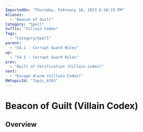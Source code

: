 ```yaml
---
ImportedOn: "Thursday, February 16, 2023 6:10:23 PM"
Aliases:
  - "Beacon of Guilt"
Category: "Spell"
Suffix: "Villain Codex"
Tags:
  - "Category/Spell"
parent:
  - "S4.1 - Corrupt Guard Rules"
up:
  - "S4.1 - Corrupt Guard Rules"
prev:
  - "Quill of Verification (Villain Codex)"
next:
  - "Escape Alarm (Villain Codex)"
RWtopicId: "Topic_6763"
---
```

# Beacon of Guilt (Villain Codex)
## Overview
